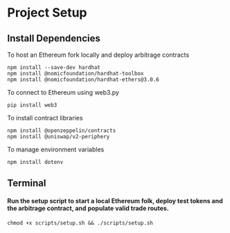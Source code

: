 # Project Setup

## Install Dependencies
To host an Ethereum fork locally and deploy arbitrage contracts

    npm install --save-dev hardhat 
    npm install @nomicfoundation/hardhat-toolbox
    npm install @nomicfoundation/hardhat-ethers@3.0.6
    
To connect to Ethereum using web3.py

    pip install web3

To install contract libraries

    npm install @openzeppelin/contracts
    npm install @uniswap/v2-periphery


To manage environment variables

    npm install dotenv


## Terminal
#### Run the setup script to start a local Ethereum folk, deploy test tokens and the arbitrage contract, and populate valid trade routes.
```
chmod +x scripts/setup.sh && ./scripts/setup.sh
```